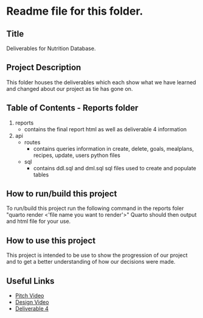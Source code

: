 # Readme file for this folder.

## Title
Deliverables for Nutrition Database.

## Project Description
This folder houses the deliverables which each show what we have learned and changed about our project as tie has gone on.

## Table of Contents - Reports folder
1. reports
    - contains the final report html as well as deliverable 4 information
2. api
    - routes
        - contains queries information in create, delete, goals, mealplans, recipes, update, users python files
    - sql 
        - contains ddl.sql and dml.sql sql files used to create and populate tables

## How to run/build this project
To run/build this project run the following command in the reports foler
"quarto render <'file name you want to render'>"
Quarto should then output and html file for your use.

## How to use this project
This project is intended to be use to show the progression of our project and to get a better understanding of how our decisions were made.

## Useful Links
* [Pitch Video](https://cdnapisec.kaltura.com/index.php/extwidget/preview/partner_id/1888231/uiconf_id/28242191/entry_id/1_gz2tt2pm/embed/dynamic)
* [Design Video](https://vcu.zoom.us/rec/share/pVgBUN4D_LdJPS6ypM4SuUXBwF3OqcmSJhfzxkhCtDG6PB_N2rLlR07iCvvruGI.X2-c_Vxr13gZsWZs?startTime=1697421780000)
* [Deliverable 4](deliver4.html)
